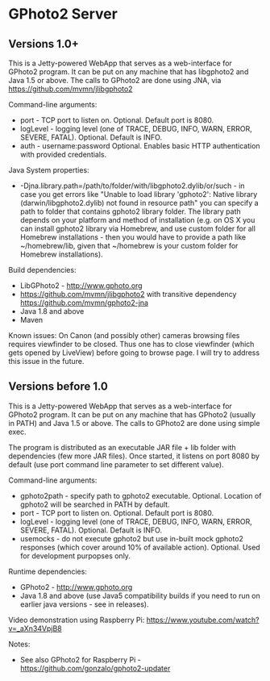 # GPhoto2 Server

## Versions 1.0+
This is a Jetty-powered WebApp that serves as a web-interface for GPhoto2 program.
It can be put on any machine that has libgphoto2 and Java 1.5 or above. The calls to GPhoto2 are done using JNA, via https://github.com/mvmn/jlibgphoto2

Command-line arguments:
- port - TCP port to listen on. 
Optional. Default port is 8080.
- logLevel - logging level (one of TRACE, DEBUG, INFO, WARN, ERROR, SEVERE, FATAL). 
Optional. Default is INFO.
- auth - username:password
Optional. Enables basic HTTP authentication with provided credentials.

Java System properties:
- -Djna.library.path=/path/to/folder/with/libgphoto2.dylib/or/such - in case you get errors like "Unable to load library 'gphoto2': Native library (darwin/libgphoto2.dylib) not found in resource path" you can specify a path to folder that contains gphoto2 library folder. 
The library path depends on your platform and method of installation (e.g. on OS X you can install gphoto2 library via Homebrew, and use custom folder for all Homebrew installations - then you would have to provide a path like ~/homebrew/lib, given that ~/homebrew is your custom folder for Homebrew installations).

Build dependencies:
- LibGPhoto2 - http://www.gphoto.org
- https://github.com/mvmn/jlibgphoto2 with transitive dependency https://github.com/mvmn/gphoto2-jna
- Java 1.8 and above
- Maven

Known issues: 
On Canon (and possibly other) cameras browsing files requires viewfinder to be closed. Thus one has to close viewfinder (which gets opened by LiveView) before going to browse page.
I will try to address this issue in the future. 

## Versions before 1.0
This is a Jetty-powered WebApp that serves as a web-interface for GPhoto2 program.
It can be put on any machine that has GPhoto2 (usually in PATH) and Java 1.5 or above. The calls to GPhoto2 are done using simple exec.

The program is distributed as an executable JAR file + lib folder with dependencies (few more JAR files). 
Once started, it listens on port 8080 by default (use port command line parameter to set different value).

Command-line arguments:
- gphoto2path - specify path to gphoto2 executable. 
Optional. Location of gphoto2 will be searched in PATH by default.
- port - TCP port to listen on. 
Optional. Default port is 8080.
- logLevel - logging level (one of TRACE, DEBUG, INFO, WARN, ERROR, SEVERE, FATAL). 
Optional. Default is INFO.
- usemocks - do not execute gphoto2 but use in-built mock gphoto2 responses (which cover around 10% of available action).
Optional. Used for development purpopses only.

Runtime dependencies:
- GPhoto2 - http://www.gphoto.org
- Java 1.8 and above (use Java5 compatibility builds if you need to run on earlier java versions - see in releases).

Video demonstration using Raspberry Pi: https://www.youtube.com/watch?v=_aXn34VpjB8

Notes:
- See also GPhoto2 for Raspberry Pi - https://github.com/gonzalo/gphoto2-updater
